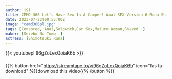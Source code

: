 ```yaml
---
author: j91
title: CEMD-366 Let’s Have Sex In A Camper! Anal SEX Version 6 Runa Shimotsuki
date: 2023-07-22T00:55:00Z
image: "cemd366pl.jpg"
tags: [Censored, Anal,Solowork,Car Sex,Mature Woman,Shaved	]
maker: [Serebu No Tomo  ]
actress: [Shimotsuki Runa]
---
```



{{< youtubepl 96gZoLexQoiaK6b >}}
###

{{% button href="https://streamtape.to/v/96gZoLexQoiaK6b" icon="fas fa-download" %}}download this video{{% /button %}}
